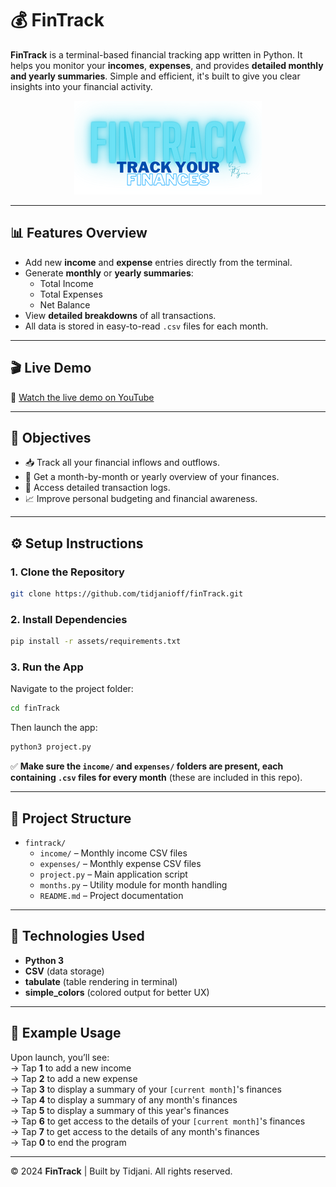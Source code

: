 # 💰 FinTrack

**FinTrack** is a terminal-based financial tracking app written in Python. It helps you monitor your **incomes**, **expenses**, and provides **detailed monthly and yearly summaries**. Simple and efficient, it's built to give you clear insights into your financial activity.

<p align="center">
  <img src="assets/FINTRACK3.png">
</p>

---

## 📊 Features Overview

- Add new **income** and **expense** entries directly from the terminal.
- Generate **monthly** or **yearly summaries**:
  - Total Income
  - Total Expenses
  - Net Balance
- View **detailed breakdowns** of all transactions.
- All data is stored in easy-to-read `.csv` files for each month.

---

## 🎬 Live Demo

🎥 [Watch the live demo on YouTube](https://youtu.be/k4D-Yvv9-KU)


---

## 🎯 Objectives

- 📥 Track all your financial inflows and outflows.
- 📆 Get a month-by-month or yearly overview of your finances.
- 🧾 Access detailed transaction logs.
- 📈 Improve personal budgeting and financial awareness.

---

## ⚙️ Setup Instructions

### 1. Clone the Repository

```bash
git clone https://github.com/tidjanioff/finTrack.git
```

### 2. Install Dependencies
```bash
pip install -r assets/requirements.txt 
```

### 3. Run the App

Navigate to the project folder:

```bash
cd finTrack
```

Then launch the app:
```bash
python3 project.py
```
✅ **Make sure the `income/` and `expenses/` folders are present, each containing `.csv` files for every month** (these are included in this repo).

---

## 📁 Project Structure

- `fintrack/`
  - `income/` – Monthly income CSV files  
  - `expenses/` – Monthly expense CSV files  
  - `project.py` – Main application script  
  - `months.py` – Utility module for month handling  
  - `README.md` – Project documentation  


---

## 🧩 Technologies Used

- **Python 3**
- **CSV** (data storage)
- **tabulate** (table rendering in terminal)
- **simple_colors** (colored output for better UX)

---

## 📝 Example Usage

Upon launch, you’ll see:  
→ Tap **1** to add a new income  <br>
→ Tap **2** to add a new expense  <br>
→ Tap **3** to display a summary of your `[current month]`'s finances  <br>
→ Tap **4** to display a summary of any month's finances  <br>
→ Tap **5** to display a summary of this year's finances  <br>
→ Tap **6** to get access to the details of your `[current month]`'s finances  <br>
→ Tap **7** to get access to the details of any month's finances  <br>
→ Tap **0** to end the program


---

© 2024 **FinTrack** | Built by Tidjani. All rights reserved.
